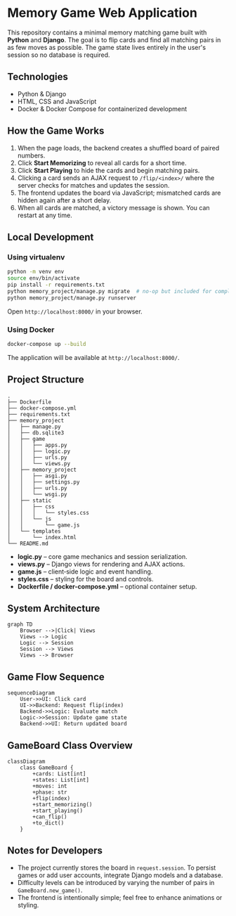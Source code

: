 # Memory Game Web Application

This repository contains a minimal memory matching game built with **Python** and **Django**. The goal is to flip cards and find all matching pairs in as few moves as possible. The game state lives entirely in the user's session so no database is required.

## Technologies

- Python & Django
- HTML, CSS and JavaScript
- Docker & Docker Compose for containerized development

## How the Game Works

1. When the page loads, the backend creates a shuffled board of paired numbers.
2. Click **Start Memorizing** to reveal all cards for a short time.
3. Click **Start Playing** to hide the cards and begin matching pairs.
4. Clicking a card sends an AJAX request to `/flip/<index>/` where the server checks for matches and updates the session.
5. The frontend updates the board via JavaScript; mismatched cards are hidden again after a short delay.
6. When all cards are matched, a victory message is shown. You can restart at any time.

## Local Development

### Using virtualenv

```bash
python -m venv env
source env/bin/activate
pip install -r requirements.txt
python memory_project/manage.py migrate  # no-op but included for completeness
python memory_project/manage.py runserver
```

Open `http://localhost:8000/` in your browser.

### Using Docker

```bash
docker-compose up --build
```

The application will be available at `http://localhost:8000/`.

## Project Structure

```text
.
├── Dockerfile
├── docker-compose.yml
├── requirements.txt
├── memory_project
│   ├── manage.py
│   ├── db.sqlite3
│   ├── game
│   │   ├── apps.py
│   │   ├── logic.py
│   │   ├── urls.py
│   │   └── views.py
│   ├── memory_project
│   │   ├── asgi.py
│   │   ├── settings.py
│   │   ├── urls.py
│   │   └── wsgi.py
│   ├── static
│   │   ├── css
│   │   │   └── styles.css
│   │   └── js
│   │       └── game.js
│   └── templates
│       └── index.html
└── README.md
```

- **logic.py** – core game mechanics and session serialization.
- **views.py** – Django views for rendering and AJAX actions.
- **game.js** – client‑side logic and event handling.
- **styles.css** – styling for the board and controls.
- **Dockerfile / docker-compose.yml** – optional container setup.

## System Architecture

```mermaid
graph TD
    Browser -->|Click| Views
    Views --> Logic
    Logic --> Session
    Session --> Views
    Views --> Browser
```

## Game Flow Sequence

```mermaid
sequenceDiagram
    User->>UI: Click card
    UI->>Backend: Request flip(index)
    Backend->>Logic: Evaluate match
    Logic->>Session: Update game state
    Backend->>UI: Return updated board
```

## GameBoard Class Overview

```mermaid
classDiagram
    class GameBoard {
        +cards: List[int]
        +states: List[int]
        +moves: int
        +phase: str
        +flip(index)
        +start_memorizing()
        +start_playing()
        +can_flip()
        +to_dict()
    }
```

## Notes for Developers

- The project currently stores the board in `request.session`. To persist games or add user accounts, integrate Django models and a database.
- Difficulty levels can be introduced by varying the number of pairs in `GameBoard.new_game()`.
- The frontend is intentionally simple; feel free to enhance animations or styling.

